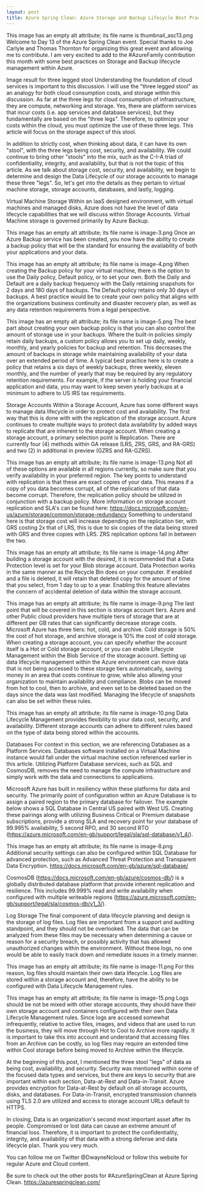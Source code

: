 ```yaml
---
layout: post
title: Azure Spring Clean: Azure Storage and Backup Lifecycle Best Practices
---
```


This image has an empty alt attribute; its file name is thumbnail_asc13.png
Welcome to Day 13 of the Azure Spring Clean event.  Special thanks to Joe Carlyle and Thomas Thornton for organizing this great event and allowing me to contribute.  I am very excited to add to the #AzureFamily contribution this month with some best practices on Storage and Backup lifecycle management within Azure.  

Image result for three legged stool
Understanding the foundation of cloud services is important to this discussion.  I will use the "three legged stool" as an analogy for both cloud consumption costs, and storage within this discussion. As far at the three legs for cloud consumption of infrastructure, they are compute, networking and storage.  Yes, there are platform services that incur costs (i.e. app services and database services), but they fundamentally are based on the "three legs".  Therefore, to optimize your costs within the cloud, you must optimize the use of these three legs.  This article will focus on the storage aspect of this stool.  

In addition to strictly cost, when thinking about data, it can have its own "stool", with the three legs being cost, security, and availability.  We could continue to bring other "stools" into the mix, such as the C-I-A triad of confidentiality, integrity, and availability, but that is not the topic of this article.  As we talk about storage cost, security, and availability, we begin to determine and design the Data Lifecycle of our storage accounts to manage these three "legs".  So, let's get into the details as they pertain to virtual machine storage, storage accounts, databases, and lastly, logging.  

Virtual Machine Storage
Within an IaaS designed environment, with virtual machines and managed disks, Azure does not have the level of data lifecycle capabilities that we will discuss within Storage Accounts.  Virtual Machine storage is governed primarily by Azure Backup.  

This image has an empty alt attribute; its file name is image-3.png
Once an Azure Backup service has been created, you now have the ability to create a backup policy that will be the standard for ensuring the availability of both your applications and your data.    

This image has an empty alt attribute; its file name is image-4.png
When creating the Backup policy for your virtual machine, there is the option to use the Daily policy, Default policy, or to set your own.  Both the Daily and Default are a daily backup frequency with the Daily retaining snapshots for 2 days and 180 days of backups.  The Default policy retains only 30 days of backups.  A best practice would be to create your own policy that aligns with the organizations business continuity and disaster recovery plan, as well as any data retention requirements from a legal perspective.

This image has an empty alt attribute; its file name is image-5.png
The best part about creating your own backup policy is that you can also control the amount of storage use in your backups.  Where the built-in policies simply retain daily backups, a custom policy allows you to set up daily, weekly, monthly, and yearly policies for backup and retention.  This decreases the amount of backups in storage while maintaining availability of your data over an extended period of time.  A typical best practice here is to create a policy that retains a six days of weekly backups, three weekly, eleven monthly, and the number of yearly that may be required by any regulatory retention requirements.  For example, if the server is holding your financial application and data, you may want to keep seven yearly backups at a minimum to adhere to US IRS tax requirements. 

Storage Accounts
Within a Storage Account, Azure has some different ways to manage data lifecycle in order to protect cost and availability.  The first way that this is done with with the replication of the storage account.  Azure continues to create multiple ways to protect data availability by added ways to replicate that are inherent to the storage account.  When creating a storage account, a primary selection point is Replication.  There are currently four (4) methods within GA release (LRS, ZRS, GRS, and RA-GRS) and two (2) in additional in preview (GZRS and RA-GZRS).

This image has an empty alt attribute; its file name is image-13.png
Not all of these options are available in all regions currently, so make sure that you verify availability in your preferred region.  The key points to understand with replication is that these are exact copies of your data.  This means if a copy of you data becomes corrupt, all of the replications of that data become corrupt.  Therefore, the replication policy should be utilized in conjunction with a backup policy.  More information on storage account replication and SLA's can be found here: https://docs.microsoft.com/en-us/azure/storage/common/storage-redundancy  Something to understand here is that storage cost will increase depending on the replication tier, with GRS costing 2x that of LRS, this is due to six copies of the data being stored with GRS and three copies with LRS.  ZRS replication options fall in between the two.

This image has an empty alt attribute; its file name is image-14.png
After building a storage account with the desired, it is recommended that a Data Protection level is set for your Blob storage account.  Data Protection works in the same manner as the Recycle Bin does on your computer.  If enabled and a file is deleted, it will retain that deleted copy for the amount of time that you select, from 1 day to up to a year.  Enabling this feature alleviates the concern of accidental deletion of data within the storage account.

This image has an empty alt attribute; its file name is image-9.png
The last point that will be covered in this section is storage account tiers.  Azure and other Public cloud providers have multiple tiers of storage that are at different per GB rates that can significantly decrease storage costs.  Microsoft Azure has three tiers: hot, cold, and archive.  Cold storage is 50% the cost of hot storage, and archive storage is 10% the cost of cold storage.  When creating a storage account, you can specify whether the account itself is a Hot or Cold storage account, or you can enable Lifecycle Management within the Blob Service of the storage account.  Setting up data lifecycle management within the Azure environment can move data that is not being accessed to these storage tiers automatically, saving money in an area that costs continue to grow, while also allowing your organization to maintain availability and compliance.  Blobs can be moved from hot to cool, then to archive, and even set to be deleted based on the days since the data was last modified.  Managing the lifecycle of snapshots can also be set within these rules.

This image has an empty alt attribute; its file name is image-10.png
Data Lifecycle Management provides flexibility to your data cost, security, and availability.  Different storage accounts can adhere to different rules based on the type of data being stored within the accounts.

Databases
For context in this section, we are referencing Databases as a Platform Services.  Databases software installed on a Virtual Machine instance would fall under the virtual machine section referenced earlier in this article.  Utilizing Platform Database services, such as SQL and CosmosDB, removes the need to manage the compute infrastructure and simply work with the data and connections to applications.

Microsoft Azure has built in resiliency within these platforms for data and security.  The primarily point of configuration within an Azure Database is to assign a paired region to the primary database for failover.  The example below shows a SQL Database in Central US paired with West US.  Creating these pairings along with utilizing Business Critical or Premium database subscriptions, provide a strong SLA and recovery point for your database of 99.995% availability, 5 second RPO, and 30 second RTO (https://azure.microsoft.com/en-gb/support/legal/sla/sql-database/v1_4/). 

This image has an empty alt attribute; its file name is image-8.png
Additional security settings can also be configured within SQL Database for advanced protection, such as Advanced Threat Protection and Transparent Data Encryption. https://docs.microsoft.com/en-gb/azure/sql-database/ 

CosmosDB (https://docs.microsoft.com/en-gb/azure/cosmos-db/) is a globally distributed database platform that provide inherent replication and resilience.  This includes 99.999% read and write availability when configured with multiple writeable regions (https://azure.microsoft.com/en-gb/support/legal/sla/cosmos-db/v1_3/).

Log Storage
The final component of data lifecycle planning and design is the storage of log files.  Log files are important from a support and auditing standpoint, and they should not be overlooked.  The data that can be analyzed from these files may be necessary when determining a cause or reason for a security breach, or possibly activity that has allowed unauthorized changes within the environment.  Without these logs, no one would be able to easily track down and remediate issues in a timely manner.

This image has an empty alt attribute; its file name is image-11.png
For this reason, log files should maintain their own data lifecycle.  Log files are stored within a storage account and, therefore, have the ability to be configured with Data Lifecycle Management rules.

This image has an empty alt attribute; its file name is image-15.png
Logs should be not be mixed with other storage accounts, they should have their own storage account and containers configured with their own Data Lifecycle Management rules.  Since logs are accessed somewhat infrequently, relative to active files, images, and videos that are used to run the business, they will move through Hot to Cool to Archive more rapidly.  It is important to take this into account and understand that accessing files from an Archive can be costly, so log files may require an extended time within Cool storage before being moved to Archive within the lifecycle.

At the beginning of this post, I mentioned the three stool "legs" of data as being cost, availability, and security.  Security was mentioned within some of the focused data types and services, but there are keys to security that are important within each section, Data-at-Rest and Data-in-Transit.  Azure provides encryption for Data-at-Rest by default on all storage accounts, disks, and databases.  For Data-in-Transit, encrypted transmission channels using TLS 2.0 are utilized and access to storage account URLs default to HTTPS.  

In closing, Data is an organization's second most important asset after its people.  Compromised or lost data can cause an extreme amount of financial loss. Therefore, it is important to protect the confidentiality, integrity, and availability of that data with a strong defense and data lifecycle plan.  Thank you very much.  

You can follow me on Twitter @DwayneNcloud or follow this website for regular Azure and Cloud content.

Be sure to check out the other posts for #AzureSpringClean at Azure Spring Clean. https://azurespringclean.com/ 

﻿